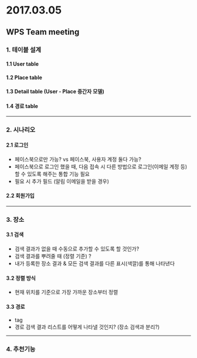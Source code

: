 # 2017.03.05
## WPS Team meeting

### 1. 테이블 설계
#### 1.1 User table
#### 1.2 Place table
#### 1.3 Detail table (User - Place 중간자 모델)
#### 1.4 경로 table

---

### 2. 시나리오
#### 2.1 로그인
* 페이스북으로만 가능? vs 페이스북, 사용자 계정 둘다 가능?
* 페이스북으로 로그인 했을 때, 다음 접속 시 다른 방법으로 로그인(이메일 계정 등)할 수 있도록 해주는 통합 기능 필요 
* 필요 시 추가 필드 (알림 이메일을 받을 경우)  

#### 2.2 회원가입

---  

### 3. 장소
#### 3.1 검색
* 검색 결과가 없을 때 수동으로 추가할 수 있도록 할 것인가?
* 검색 결과를 뿌려줄 때 (정렬 기준) ?
* 내가 등록한 장소 결과 & 모든 검색 결과를 다른 표시(색깔)를 통해 나타낸다

#### 3.2 정렬 방식
* 현재 위치를 기준으로 가장 가까운 장소부터 정렬

#### 3.3 경로
* tag 
* 경로 검색 결과 리스트를 어떻게 나타낼 것인지? (장소 검색과 분리?)

---

### 4. 추천기능
